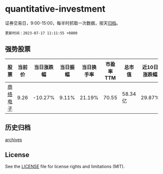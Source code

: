 # quantitative-investment

证券交易日，9:00-15:00，每半时抓取一次数据，按天[归档](archives)。

`更新时间：2023-07-17 11:11:55 +0800`

## 强势股票

|股票|当前价|当日涨跌幅|当日振幅|当日换手率|市盈率TTM|总市值|近10日涨跌幅|
|----|----|----|----|----|----|----|----|
|[商络电子](https://xueqiu.com/S/SZ300975)|9.26|-10.27%|9.11%|21.19%|70.55|58.34亿|29.87%|

## 历史归档

[archives](archives)

## License

See the [LICENSE](LICENSE) file for license rights and limitations (MIT).